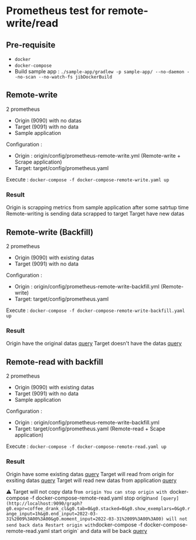 # Prometheus test for remote-write/read

## Pre-requisite

- `docker`
- `docker-compose`
- Build sample app : `./sample-app/gradlew -p sample-app/ --no-daemon --no-scan --no-watch-fs jibDockerBuild`

## Remote-write

2 prometheus
 - Origin (9090) with no datas
 - Target (9091) with no data
 - Sample application

Configuration :
 - Origin : origin/config/prometheus-remote-write.yml (Remote-write + Scrape application)
 - Target: target/config/prometheus.yaml

Execute : `docker-compose -f docker-compose-remote-write.yaml up`

### Result

Origin is scrapping metrics from sample application after some satrtup time
Remote-writing is sending data scrapped to target
Target have new datas

## Remote-write (Backfill)

2 prometheus
 - Origin (9090) with existing datas
 - Target (9091) with no data

Configuration :
 - Origin : origin/config/prometheus-remote-write-backfill.yml (Remote-write)
 - Target: target/config/prometheus.yaml

Execute : `docker-compose -f docker-compose-remote-write-backfill.yaml up`

### Result
Origin have the original datas [query](http://localhost:9090/graph?g0.expr=coffee_drank_cl&g0.tab=0&g0.stacked=0&g0.show_exemplars=0&g0.range_input=1h&g0.end_input=2022-03-31%2009%3A00%3A00&g0.moment_input=2022-03-31%2009%3A00%3A00)
Target doesn't have the datas [query](http://localhost:9091/graph?g0.expr=coffee_drank_cl&g0.tab=0&g0.stacked=0&g0.show_exemplars=0&g0.range_input=1h&g0.end_input=2022-03-31%2009%3A00%3A00&g0.moment_input=2022-03-31%2009%3A00%3A00)


## Remote-read with backfill

2 prometheus
 - Origin (9090) with existing datas
 - Target (9091) with no data
 - Sample application

Configuration :
 - Origin : origin/config/prometheus-remote-write-backfill.yml
 - Target: target/config/prometheus.yaml (Remote-read + Scape application)

Execute : `docker-compose -f docker-compose-remote-read.yaml up`

### Result
Origin have some existing datas [query](http://localhost:9090/graph?g0.expr=coffee_drank_cl&g0.tab=0&g0.stacked=0&g0.show_exemplars=0&g0.range_input=1h&g0.end_input=2022-03-31%2009%3A00%3A00&g0.moment_input=2022-03-31%2009%3A00%3A00)
Target will read from origin for exsiting datas [query](http://localhost:9091/graph?g0.expr=coffee_drank_cl&g0.tab=0&g0.stacked=0&g0.show_exemplars=0&g0.range_input=1h&g0.end_input=2022-03-31%2009%3A00%3A00&g0.moment_input=2022-03-31%2009%3A00%3A00)
Target will read new datas from application [query](http://localhost:9091/graph?g0.expr=coffee_drank_cl)

:warning: Target will not copy data fr`om origin
You can stop origin with `docker-compose -f docker-compose-remote-read.yaml stop origin` and [query](http://localhost:9090/graph?g0.expr=coffee_drank_cl&g0.tab=0&g0.stacked=0&g0.show_exemplars=0&g0.range_input=1h&g0.end_input=2022-03-31%2009%3A00%3A00&g0.moment_input=2022-03-31%2009%3A00%3A00) will not send back data
Restart origin with `docker-compose -f docker-compose-remote-read.yaml start origin` and data will be back [query](http://localhost:9091/graph?g0.expr=coffee_drank_cl&g0.tab=0&g0.stacked=0&g0.show_exemplars=0&g0.range_input=1h&g0.end_input=2022-03-31%2009%3A00%3A00&g0.moment_input=2022-03-31%2009%3A00%3A00)
